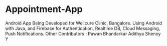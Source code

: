 # Appointment-App
Android App Being Developed for Wellcure Clinic, Bangalore.
Using Android with Java, and Firebase for Authentication, Realtime DB, Cloud Messaging, Push Notifications.
Other Contributors :
Pawan Bhandarkar
Adithya Shenoy Y
